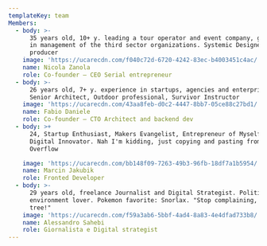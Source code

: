 ```yaml
---
templateKey: team
Members:
  - body: >-
      35 years old, 10+ y. leading a tour operator and event company, graduated
      in management of the third sector organizations. Systemic Designer, Music
      producer
    image: 'https://ucarecdn.com/f040c72d-6720-4242-83ec-b4003451c4ac/'
    name: Nicola Zanola
    role: Co-founder – CEO Serial entrepreneur
  - body: >-
      26 years old, 7+ y. experience in startups, agencies and enterprises.
      Senior Architect, Outdoor professional, Survivor Instructor
    image: 'https://ucarecdn.com/43aa8feb-d0c2-4447-8bb7-05ce88c27bd1/'
    name: Fabio Daniele
    role: Co-founder – CTO Architect and backend dev
  - body: >+
      24, Startup Enthusiast, Makers Evangelist, Entrepreneur of Myself and
      Digital Innovator. Nah I'm kidding, just copying and pasting from Stack
      Overflow

    image: 'https://ucarecdn.com/bb148f09-7263-49b3-96fb-18df7a1b5954/'
    name: Marcin Jakubik
    role: Fronted Developer
  - body: >-
      29 years old, freelance Journalist and Digital Strategist. Politic and
      environment lover. Pokemon favorite: Snorlax. "Stop complaining, plant a
      tree!"
    image: 'https://ucarecdn.com/f59a3ab6-5bbf-4ad4-8a83-4e4dfad733b8/'
    name: Alessandro Sahebi
    role: Giornalista e Digital strategist
---
```


